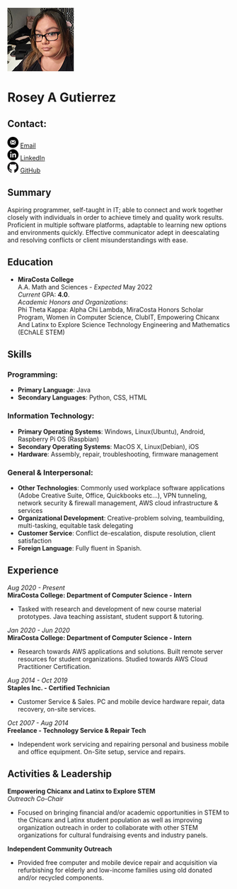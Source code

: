 ![profile-photo](/doc/photo.jpg)
<br/>
# Rosey A Gutierrez  

## Contact:  
![email](/doc/email.png) [Email](mailto:rgutierrez@miracosta.edu)  
![linkedin](/doc/linkedin.png) [LinkedIn](https://www.linkedin.com/in/rosey-a-gutierrez/)  
![GitHub](/doc/github.png) [GitHub](https://github.com/Roseyroseo)  

## Summary
Aspiring programmer, self-taught in IT; able to connect and work together closely with individuals
in order to achieve timely and quality work results. Proficient in multiple software platforms,
adaptable to learning new options and environments quickly. Effective communicator adept in deescalating
and resolving conflicts or client misunderstandings with ease.

## Education
- **MiraCosta College**  
A.A. Math and Sciences - *Expected* May 2022<br/>
*Current* GPA: **4.0**.<br/>
*Academic Honors and Organizations*:<br/>
Phi Theta Kappa: Alpha Chi Lambda, MiraCosta Honors Scholar Program, 
Women in Computer Science, ClubIT, Empowering Chicanx And Latinx to Explore Science Technology Engineering 
and Mathematics (EChALE STEM)

## Skills
### Programming:
- **Primary Language**: Java
- **Secondary Languages**: Python, CSS, HTML

### Information Technology:
- **Primary Operating Systems**: Windows, Linux(Ubuntu), Android, Raspberry Pi OS (Raspbian)
- **Secondary Operating Systems**: MacOS X, Linux(Debian), iOS
- **Hardware**: Assembly, repair, troubleshooting, firmware management

### General & Interpersonal:
- **Other Technologies**: Commonly used workplace software applications (Adobe Creative Suite, Office, Quickbooks etc...), 
VPN tunneling, network security & firewall management, AWS cloud infrastructure & services
- **Organizational Development**: Creative-problem solving, teambuilding, multi-tasking, equitable task delegating
- **Customer Service**: Conflict de-escalation, dispute resolution, client satisfaction  
- **Foreign Language**: Fully fluent in Spanish.

## Experience 
*Aug 2020 - Present*<br/> 
**MiraCosta College: Department of Computer Science - Intern**<br/>
- Tasked with research and development of new course material prototypes. Java teaching assistant, 
student support & tutoring.

*Jan 2020 - Jun 2020*<br/> 
**MiraCosta College: Department of Computer Science - Intern**<br/>
- Research towards AWS applications and solutions. Built remote server resources for student organizations.
Studied towards AWS Cloud Practitioner Certification.

*Aug 2014 - Oct 2019*<br/>
**Staples Inc. - Certified Technician**<br/>
- Customer Service & Sales.
PC and mobile device hardware repair, data recovery, on-site services.

*Oct 2007 - Aug 2014*<br/>
**Freelance - Technology Service & Repair Tech**<br/>
- Independent work servicing and repairing personal and business 
mobile and office equipment. On-Site setup, service and repairs.


## Activities & Leadership
**Empowering Chicanx and Latinx to Explore STEM**<br/>
*Outreach Co-Chair*<br/>
- Focused on bringing financial and/or academic opportunities in STEM
to the Chicanx and Latinx student population as well as improving organization outreach
in order to collaborate with other STEM organizations for cultural fundraising events and 
industry panels.

**Independent Community Outreach**
- Provided free computer and mobile device repair and acquisition via refurbishing for elderly 
and low-income families using old donated and/or recycled components.

